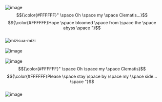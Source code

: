 ![image](https://github.com/ALiENSTAGE/ALiENSTAGE/assets/134122969/bcd31106-d207-43a4-acf6-cfb0e61fd43a)
&nbsp;<br>
$${\color{#FFFFFF}" \space Oh \space my \space Clematis...}$$
$${\color{#FFFFFF}Hope \space bloomed \space from \space the \space abyss \space "}$$
&nbsp;<br>
![mizisua-mizi](https://github.com/ALiENSTAGE/ALiENSTAGE/assets/134122969/e94d59c5-a19d-4521-b41b-7dbb7c793c82)
&nbsp;<br>
&nbsp;<br>
![image](https://github.com/ALiENSTAGE/ALiENSTAGE/assets/134122969/0252828b-d683-4774-af39-1b3f7a25f77f)
&nbsp;<br>
&nbsp;<br>
![image](https://github.com/ALiENSTAGE/ALiENSTAGE/assets/134122969/5368991f-b7d1-45a8-b68b-fcede76ea43d)
&nbsp;<br>
$${\color{#FFFFFF}" \space Oh \space my \space Clematis}$$
$${\color{#FFFFFF}Please \space stay \space by \space my \space side... \space "}$$
&nbsp;<br>
![image](https://github.com/ALiENSTAGE/ALiENSTAGE/assets/134122969/cc679660-51ae-4f64-9120-9756ce2ced8e)
